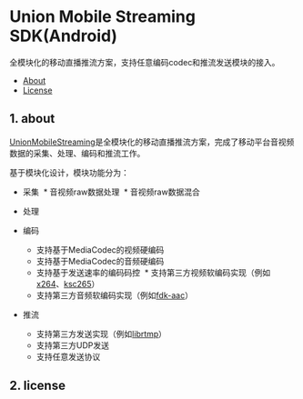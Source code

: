 # Union Mobile Streaming SDK(Android)

全模块化的移动直播推流方案，支持任意编码codec和推流发送模块的接入。

* [About](#1-about)
* [License](#2-license)

## 1. about
[UnionMobileStreaming][ums]是全模块化的移动直播推流方案，完成了移动平台音视频数据的采集、处理、编码和推流工作。

基于模块化设计，模块功能分为：

* 采集
  * 音视频raw数据处理
  * 音视频raw数据混合

* 处理

* 编码
  * 支持基于MediaCodec的视频硬编码
  * 支持基于MediaCodec的音频硬编码
  * 支持基于发送速率的编码码控
  * 支持第三方视频软编码实现（例如[x264][x264]、[ksc265][ksc265]）
  * 支持第三方音频软编码实现（例如[fdk-aac][fdk-aac]）
  
* 推流
  * 支持第三方发送实现（例如[librtmp][librtmp]）
  * 支持第三方UDP发送
  * 支持任意发送协议

## 2. license

[ums]:https://github.com/ksvc/UnionMobileStreaming_Android
[ksc265]:https://github.com/ksvc/ks265codec
[x264]:https://www.videolan.org/developers/x264.html
[fdk-aac]:http://wiki.hydrogenaud.io/index.php?title=Fraunhofer_FDK_AAC#.28lib.29fdk-aac
[librtmp]:https://rtmpdump.mplayerhq.hu/librtmp.3.html
[wiki]:https://github.com/ksvc/UnionMobileStreaming_Android/wiki
[issues]:https://github.com/ksvc/UnionMobileStreaming_Android/issues
